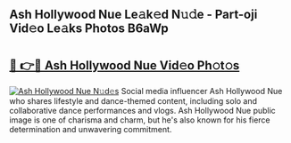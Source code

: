 ## Ash Hollywood Nue Le𝚊k𝚎d N𝚞𝚍e - Part-oji Vid𝚎o Le𝚊ks Photos B6aWp

# <h2><a href="http://fba9lk7.evod.top/?m=Ash+Hollywood+Nue">🔗 👉🔴 Ash Hollywood Nue Vid𝚎o Ph𝚘t𝚘s</a></h2>

[![Ash Hollywood Nue N𝚞d𝚎s](https://i.imgur.com/8V9OHl7.gif)](http://fba9lk7.evod.top/?m=Ash+Hollywood+Nue)
Social media influencer Ash Hollywood Nue who shares lifestyle and dance-themed content, including solo and collaborative dance performances and vlogs. Ash Hollywood Nue public image is one of charisma and charm, but he's also known for his fierce determination and unwavering commitment. 
